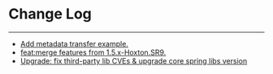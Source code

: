 # Change Log
---

- [Add metadata transfer example.](https://github.com/Tencent/spring-cloud-tencent/pull/211)
- [feat:merge features from 1.5.x-Hoxton.SR9.](https://github.com/Tencent/spring-cloud-tencent/pull/250)
- [Upgrade: fix third-party lib CVEs & upgrade core spring libs version](https://github.com/Tencent/spring-cloud-tencent/pull/263)
